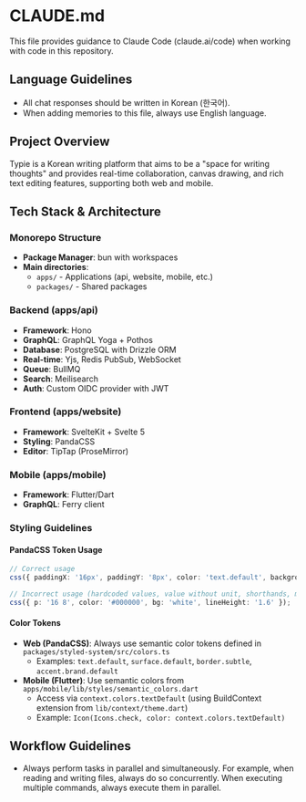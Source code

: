 # CLAUDE.md

This file provides guidance to Claude Code (claude.ai/code) when working with code in this repository.

## Language Guidelines

- All chat responses should be written in Korean (한국어).
- When adding memories to this file, always use English language.

## Project Overview

Typie is a Korean writing platform that aims to be a "space for writing thoughts" and provides real-time collaboration, canvas drawing, and rich text editing features, supporting both web and mobile.

## Tech Stack & Architecture

### Monorepo Structure

- **Package Manager**: bun with workspaces
- **Main directories**:
  - `apps/` - Applications (api, website, mobile, etc.)
  - `packages/` - Shared packages

### Backend (apps/api)

- **Framework**: Hono
- **GraphQL**: GraphQL Yoga + Pothos
- **Database**: PostgreSQL with Drizzle ORM
- **Real-time**: Yjs, Redis PubSub, WebSocket
- **Queue**: BullMQ
- **Search**: Meilisearch
- **Auth**: Custom OIDC provider with JWT

### Frontend (apps/website)

- **Framework**: SvelteKit + Svelte 5
- **Styling**: PandaCSS
- **Editor**: TipTap (ProseMirror)

### Mobile (apps/mobile)

- **Framework**: Flutter/Dart
- **GraphQL**: Ferry client

### Styling Guidelines

#### PandaCSS Token Usage

```typescript
// Correct usage
css({ paddingX: '16px', paddingY: '8px', color: 'text.default', backgroundColor: 'surface.default', lineHeight: '[1.6]' });

// Incorrect usage (hardcoded values, value without unit, shorthands, multiple values, arbitrary values without brackets)
css({ p: '16 8', color: '#000000', bg: 'white', lineHeight: '1.6' });
```

#### Color Tokens

- **Web (PandaCSS)**: Always use semantic color tokens defined in `packages/styled-system/src/colors.ts`
  - Examples: `text.default`, `surface.default`, `border.subtle`, `accent.brand.default`
- **Mobile (Flutter)**: Use semantic colors from `apps/mobile/lib/styles/semantic_colors.dart`
  - Access via `context.colors.textDefault` (using BuildContext extension from `lib/context/theme.dart`)
  - Example: `Icon(Icons.check, color: context.colors.textDefault)`

## Workflow Guidelines

- Always perform tasks in parallel and simultaneously. For example, when reading and writing files, always do so concurrently. When executing multiple commands, always execute them in parallel.
